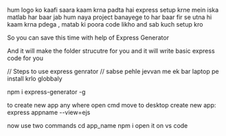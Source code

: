 hum logo ko kaafi saara kaam krna padta hai express setup krne mein iska matlab har baar jab hum naya project banayege to har baar fir se utna hi kaam krna pdega , matab ki poora code likho and sab kuch
setup kro

So you can save this time with help of Express Generator

And it will make the folder strucutre for you 
and it will write basic express code for you



<!-- IMPORTANT -->

// Steps to use express genrator
// sabse pehle jevvan me ek bar laptop pe install krlo globbaly

npm i express-generator -g

to create new app any where
open cmd move to desktop
create new app:
express appname --view=ejs


now use two commands
cd app_name
npm i
open it on vs code


